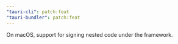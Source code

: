 ```yaml
---
"tauri-cli": patch:feat
"tauri-bundler": patch:feat
---
```


On macOS, support for signing nested code under the framework.
